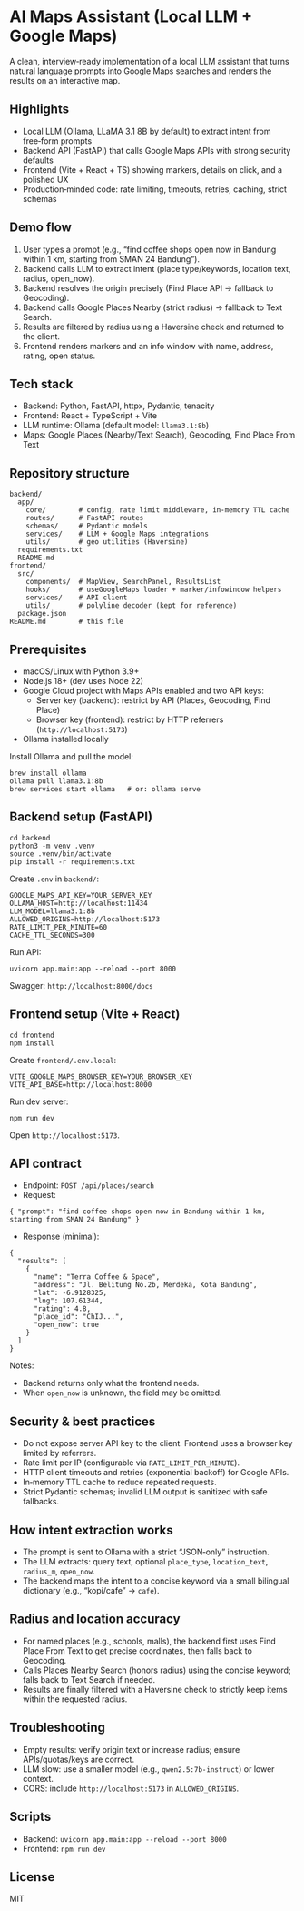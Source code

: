# AI Maps Assistant (Local LLM + Google Maps)

A clean, interview‑ready implementation of a local LLM assistant that turns natural language prompts into Google Maps searches and renders the results on an interactive map.

## Highlights
- Local LLM (Ollama, LLaMA 3.1 8B by default) to extract intent from free‑form prompts
- Backend API (FastAPI) that calls Google Maps APIs with strong security defaults
- Frontend (Vite + React + TS) showing markers, details on click, and a polished UX
- Production‑minded code: rate limiting, timeouts, retries, caching, strict schemas

## Demo flow
1. User types a prompt (e.g., “find coffee shops open now in Bandung within 1 km, starting from SMAN 24 Bandung”).
2. Backend calls LLM to extract intent (place type/keywords, location text, radius, open_now).
3. Backend resolves the origin precisely (Find Place API → fallback to Geocoding).
4. Backend calls Google Places Nearby (strict radius) → fallback to Text Search.
5. Results are filtered by radius using a Haversine check and returned to the client.
6. Frontend renders markers and an info window with name, address, rating, open status.

## Tech stack
- Backend: Python, FastAPI, httpx, Pydantic, tenacity
- Frontend: React + TypeScript + Vite
- LLM runtime: Ollama (default model: `llama3.1:8b`)
- Maps: Google Places (Nearby/Text Search), Geocoding, Find Place From Text

## Repository structure
```
backend/
  app/
    core/        # config, rate limit middleware, in-memory TTL cache
    routes/      # FastAPI routes
    schemas/     # Pydantic models
    services/    # LLM + Google Maps integrations
    utils/       # geo utilities (Haversine)
  requirements.txt
  README.md
frontend/
  src/
    components/  # MapView, SearchPanel, ResultsList
    hooks/       # useGoogleMaps loader + marker/infowindow helpers
    services/    # API client
    utils/       # polyline decoder (kept for reference)
  package.json
README.md        # this file
```

## Prerequisites
- macOS/Linux with Python 3.9+
- Node.js 18+ (dev uses Node 22)
- Google Cloud project with Maps APIs enabled and two API keys:
  - Server key (backend): restrict by API (Places, Geocoding, Find Place)
  - Browser key (frontend): restrict by HTTP referrers (`http://localhost:5173`)
- Ollama installed locally

Install Ollama and pull the model:
```
brew install ollama
ollama pull llama3.1:8b
brew services start ollama   # or: ollama serve
```

## Backend setup (FastAPI)
```
cd backend
python3 -m venv .venv
source .venv/bin/activate
pip install -r requirements.txt
```

Create `.env` in `backend/`:
```
GOOGLE_MAPS_API_KEY=YOUR_SERVER_KEY
OLLAMA_HOST=http://localhost:11434
LLM_MODEL=llama3.1:8b
ALLOWED_ORIGINS=http://localhost:5173
RATE_LIMIT_PER_MINUTE=60
CACHE_TTL_SECONDS=300
```
Run API:
```
uvicorn app.main:app --reload --port 8000
```
Swagger: `http://localhost:8000/docs`

## Frontend setup (Vite + React)
```
cd frontend
npm install
```
Create `frontend/.env.local`:
```
VITE_GOOGLE_MAPS_BROWSER_KEY=YOUR_BROWSER_KEY
VITE_API_BASE=http://localhost:8000
```
Run dev server:
```
npm run dev
```
Open `http://localhost:5173`.

## API contract
- Endpoint: `POST /api/places/search`
- Request:
```
{ "prompt": "find coffee shops open now in Bandung within 1 km, starting from SMAN 24 Bandung" }
```
- Response (minimal):
```
{
  "results": [
    {
      "name": "Terra Coffee & Space",
      "address": "Jl. Belitung No.2b, Merdeka, Kota Bandung",
      "lat": -6.9128325,
      "lng": 107.61344,
      "rating": 4.8,
      "place_id": "ChIJ...",
      "open_now": true
    }
  ]
}
```
Notes:
- Backend returns only what the frontend needs.
- When `open_now` is unknown, the field may be omitted.

## Security & best practices
- Do not expose server API key to the client. Frontend uses a browser key limited by referrers.
- Rate limit per IP (configurable via `RATE_LIMIT_PER_MINUTE`).
- HTTP client timeouts and retries (exponential backoff) for Google APIs.
- In‑memory TTL cache to reduce repeated requests.
- Strict Pydantic schemas; invalid LLM output is sanitized with safe fallbacks.

## How intent extraction works
- The prompt is sent to Ollama with a strict “JSON‑only” instruction.
- The LLM extracts: query text, optional `place_type`, `location_text`, `radius_m`, `open_now`.
- The backend maps the intent to a concise keyword via a small bilingual dictionary (e.g., “kopi/cafe” → `cafe`).

## Radius and location accuracy
- For named places (e.g., schools, malls), the backend first uses Find Place From Text to get precise coordinates, then falls back to Geocoding.
- Calls Places Nearby Search (honors radius) using the concise keyword; falls back to Text Search if needed.
- Results are finally filtered with a Haversine check to strictly keep items within the requested radius.

## Troubleshooting
- Empty results: verify origin text or increase radius; ensure APIs/quotas/keys are correct.
- LLM slow: use a smaller model (e.g., `qwen2.5:7b-instruct`) or lower context.
- CORS: include `http://localhost:5173` in `ALLOWED_ORIGINS`.

## Scripts
- Backend: `uvicorn app.main:app --reload --port 8000`
- Frontend: `npm run dev`

## License
MIT

